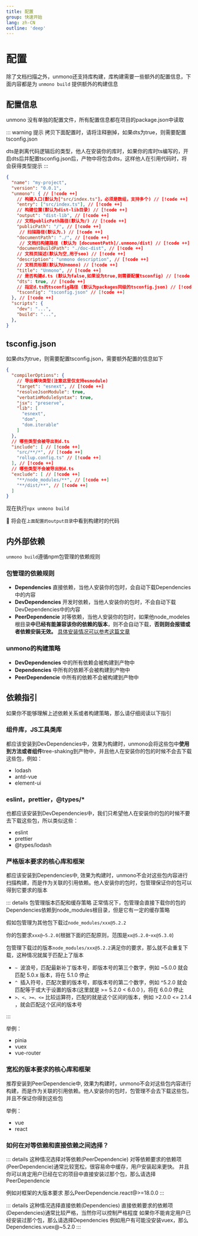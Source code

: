 ```yaml
---
title: 配置
group: 快速开始
lang: zh-CN
outline: 'deep'
---
```


# 配置
除了文档扫描之外，unmono还支持库构建，库构建需要一些额外的配置信息，下面内容都是为 `unmono build` 提供额外的构建信息

## 配置信息
unmono 没有单独的配置文件，所有配置信息都在项目的package.json中读取

::: warning 提示
拷贝下面配置时，请将注释删掉，如果dts为true，则需要配置tsconfig.json

dts是剥离代码逻辑后的类型，他人在安装你的库时，如果你的库时ts编写的，开启dts后并配置tsconfig.json后，产物中将包含dts，这样他人在引用代码时，将会获得类型提示
:::

```json
{
  "name": "my-project",
  "version": "0.0.1",
  "unmono": { // [!code ++]
    // 构建入口(默认为["src/index.ts"]，必须是数组，支持多个) // [!code ++]
    "entry": ["src/index.ts"], // [!code ++]
    // 构建位置(默认为dist-lib目录) // [!code ++]
    "output": "dist-lib", // [!code ++]
    // 文档publicPath路径(默认为/) // [!code ++]
    "publicPath": "/", // [!code ++]
     // 扫描路径(默认为.) // [!code ++]
    "documentPath": "./", // [!code ++]
     // 文档扫构建路径 (默认为 [documentPath]/.unmono/dist) // [!code ++]
    "documentBuildPath": "./doc-dist", // [!code ++]
    // 文档页描述(默认为空,用于seo) // [!code ++]
    "description": "unmono description", // [!code ++]
    // 文档页标题(默认为Unmono) // [!code ++]
    "title": "Unmono", // [!code ++]
    // 是否构建d.ts (默认为false,如果设为true,则需要配置tsconfig) // [!code ++]
    "dts": true, // [!code ++]
    // 指定d.ts的tsconfig路径 (默认为packages同级的tsconfig.json) // [!code ++]
    "tsconfig": "tsconfig.json" // [!code ++]
  }, // [!code ++]
  "scripts": {
    "dev": "...",
    "build": "...",
  },
}
```
## tsconfig.json

如果dts为true，则需要配置tsconfig.json，需要额外配置的信息如下

```json
{
  "compilerOptions": {
    // 导出模块类型(注意这里仅支持esmodule) 
    "target": "esnext", // [!code ++]
    "resolveJsonModule": true,
    "verbatimModuleSyntax": true,
    "jsx": "preserve",
    "lib": [
      "esnext",
      "dom",
      "dom.iterable"
    ]
  },
  // 哪些类型会被导出到d.ts 
  "include": [ // [!code ++]
    "src/**/*", // [!code ++]
    "rollup.config.ts" // [!code ++]
  ], // [!code ++]
  // 哪些类型不会被导出到d.ts 
  "exclude": [ // [!code ++]
    "**/node_modules/**", // [!code ++]
    "**/dist/**", // [!code ++]
  ]
}
```

现在执行`npx unmono build`

🎉 将会在`上面配置的output目录`中看到构建时的代码

## 内外部依赖

`unmono build`遵循npm包管理的依赖规则

### 包管理的依赖规则

- **Dependencies** 直接依赖，当他人安装你的包时，会自动下载Dependencies中的内容
- **DevDependencies** 开发时依赖，当他人安装你的包时，不会自动下载DevDependencies中的内容
- **PeerDependencie** 对等依赖，当他人安装你的包时，如果他node_modeles根目录**中已经有能兼容该你的依赖的版本**，则不会自动下载，**否则则会报错或者依赖安装无效。** [具体安装情况可以参考这篇文章](https://juejin.cn/post/7170716245762048036#heading-1)



### unmono的构建策略


- **DevDependencies** 中的所有依赖会被构建到产物中
- **Dependencies** 中所有的依赖不会被构建到产物中
- **PeerDependencie** 中所有的依赖不会被构建到产物中


## 依赖指引
如果你不能够理解上述依赖关系或者构建策略，那么请仔细阅读以下指引

### 组件库，JS工具类库
都应该安装到DevDependencies中，效果为构建时，unmono会将这些包中**使用到方法或者组件**tree-shaking到产物中，并且他人在安装你的包的时候不会去下载这些包，例如：

* lodash
* antd-vue
* element-ui

### eslint，prettier，@types/*
也都应该安装到DevDependencies中，我们只希望他人在安装你的包的时候不要去下载这些包，所以类似这些：

* eslint
* prettier
* @types/lodash

### 严格版本要求的核心库和框架 

都应该安装到Dependencies中, 效果为构建时，unmono不会对这些包内容进行扫描构建，而是作为关联的引用依赖。他人安装你的包时，包管理保证你的包可以得到它要求的版本

::: details 包管理版本匹配和缓存策略
正常情况下，包管理会直接下载你的包的Dependencies依赖到node_modules根目录，但是它有一定的缓存策略

假如包管理为其他包下载过`node_modules/xxx@5.2.2`

你的包要求`xxx@~5.2.0`(根据下面的匹配原则，范围是`xx@5.2.0`-`xx@5.3.0`)

包管理下载过的版本`node_modules/xxx@5.2.2`满足你的要求，那么就不会重复下载，这种情况就属于匹配上了版本

* `~ `波浪号，匹配最新补丁版本号，即版本号的第三个数字，例如 ~5.0.0 就会匹配 5.0.x 版本，将在 5.1.0 停止
* `^ `插入符号，匹配次要的版本号，即版本号的第二个数字，例如 ^5.2.0 就会匹配等于或大于设置的版本(这里就是 >= 5.2.0 < 6.0.0 )，将在 6.0.0 停止
* `>、<、>=、<=` 比较运算符，匹配的就是这个区间的版本，例如 >2.0.0 <= 2.1.4 ，就会匹配这个区间的版本号

:::

举例：
* pinia
* vuex
* vue-router

### 宽松的版本要求的核心库和框架

推荐安装到PeerDependencie中, 效果为构建时，unmono不会对这些包内容进行构建，而是作为关联的引用依赖。他人安装你的包时，包管理不会去下载这些包，并且不保证你得到这些包

举例：
* vue
* react


### 如何在对等依赖和直接依赖之间选择？

::: details 这种情况选择对等依赖(PeerDependencie)
对等依赖要求的依赖项(PeerDependencie)通常比较宽松，很容易命中缓存，用户安装起来更快。
并且你可以肯定用户已经在它的项目中直接安装过那个包，那么请选择PeerDependencie

例如对框架的大版本要求 那么PeerDependencie.react@>=18.0.0
:::


::: details 这种情况选择直接依赖(Dependencies)
直接依赖要求的依赖项(Dependencies)通常比较严格，当然你可以控制严格程度
如果你不能肯定用户已经安装过那个包，那么请选择Dependencies
例如用户有可能没安装vuex，那么Dependencies.vuex@~5.2.0
:::







